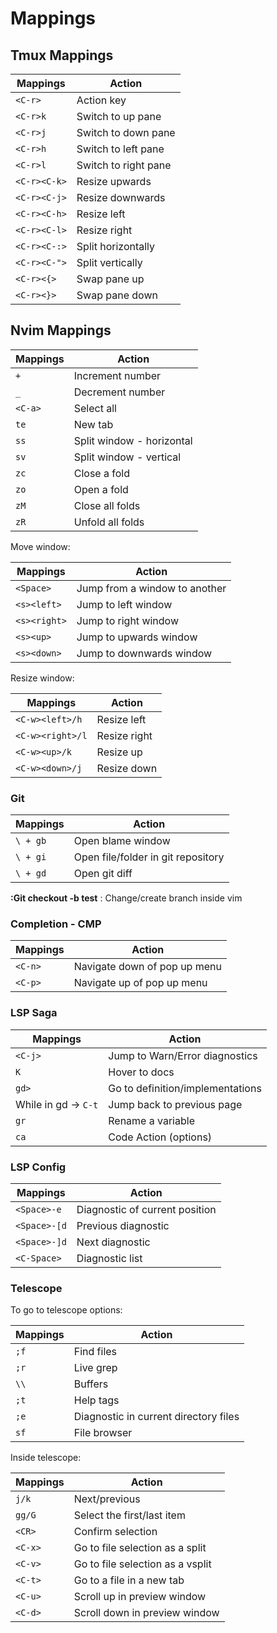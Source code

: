 # Mappings

## Tmux Mappings

| Mappings     | Action               |
| ------------ | -------------------- |
| `<C-r>`      | Action key           |
| `<C-r>k`     | Switch to up pane    |
| `<C-r>j`     | Switch to down pane  |
| `<C-r>h`     | Switch to left pane  |
| `<C-r>l`     | Switch to right pane |
| `<C-r><C-k>` | Resize upwards       |
| `<C-r><C-j>` | Resize downwards     |
| `<C-r><C-h>` | Resize left          |
| `<C-r><C-l>` | Resize right         |
| `<C-r><C-:>` | Split horizontally   |
| `<C-r><C-">` | Split vertically     |
| `<C-r><{>`   | Swap pane up         |
| `<C-r><}>`   | Swap pane down       |

## Nvim Mappings

| Mappings | Action                    |
| -------- | ------------------------- |
| `+`      | Increment number          |
| `_`      | Decrement number          |
| `<C-a>`  | Select all                |
| `te`     | New tab                   |
| `ss`     | Split window - horizontal |
| `sv`     | Split window - vertical   |
| `zc`     | Close a fold              |
| `zo`     | Open a fold               |
| `zM`     | Close all folds           |
| `zR`     | Unfold all folds          |

Move window:

| Mappings     | Action                        |
| ------------ | ----------------------------- |
| `<Space>`    | Jump from a window to another |
| `<s><left>`  | Jump to left window           |
| `<s><right>` | Jump to right window          |
| `<s><up>`    | Jump to upwards window        |
| `<s><down>`  | Jump to downwards window      |

Resize window:

| Mappings         | Action       |
| ---------------- | ------------ |
| `<C-w><left>/h`  | Resize left  |
| `<C-w><right>/l` | Resize right |
| `<C-w><up>/k`    | Resize up    |
| `<C-w><down>/j`  | Resize down  |

### Git

| Mappings | Action                             |
| -------- | ---------------------------------- |
| `\ + gb` | Open blame window                  |
| `\ + gi` | Open file/folder in git repository |
| `\ + gd` | Open git diff                      |

**:Git checkout -b test** : Change/create branch inside vim

### Completion - CMP

| Mappings | Action                       |
| -------- | ---------------------------- |
| `<C-n>`  | Navigate down of pop up menu |
| `<C-p>`  | Navigate up of pop up menu   |

### LSP Saga

| Mappings             | Action                           |
| -------------------- | -------------------------------- |
| `<C-j>`              | Jump to Warn/Error diagnostics   |
| `K`                  | Hover to docs                    |
| `gd>`                | Go to definition/implementations |
| While in gd -> `C-t` | Jump back to previous page       |
| `gr`                 | Rename a variable                |
| `ca`                 | Code Action (options)            |

### LSP Config

| Mappings     | Action                         |
| ------------ | ------------------------------ |
| `<Space>-e`  | Diagnostic of current position |
| `<Space>-[d` | Previous diagnostic            |
| `<Space>-]d` | Next diagnostic                |
| `<C-Space>`  | Diagnostic list                |

### Telescope

To go to telescope options:

| Mappings | Action                                |
| -------- | ------------------------------------- |
| `;f`     | Find files                            |
| `;r`     | Live grep                             |
| `\\`     | Buffers                               |
| `;t`     | Help tags                             |
| `;e`     | Diagnostic in current directory files |
| `sf`     | File browser                          |

Inside telescope:

| Mappings | Action                           |
| -------- | -------------------------------- |
| `j/k`    | Next/previous                    |
| `gg/G`   | Select the first/last item       |
| `<CR>`   | Confirm selection                |
| `<C-x>`  | Go to file selection as a split  |
| `<C-v>`  | Go to file selection as a vsplit |
| `<C-t>`  | Go to a file in a new tab        |
| `<C-u>`  | Scroll up in preview window      |
| `<C-d>`  | Scroll down in preview window    |
